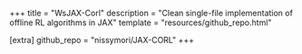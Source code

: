 +++
title = "WsJAX-Corl"
description = "Clean single-file implementation of offline RL algorithms in JAX"
template = "resources/github_repo.html"

[extra]
github_repo = "nissymori/JAX-CORL"
+++
